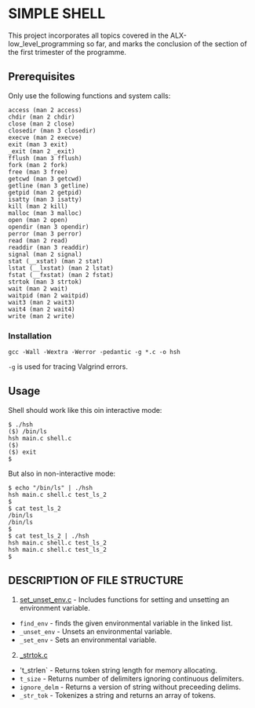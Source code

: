 # SIMPLE SHELL

This project incorporates all topics covered in the ALX-low_level_programming so far, and marks the conclusion of the section of the first trimester of the programme.

## Prerequisites
Only use the following functions and system calls:

```
access (man 2 access)
chdir (man 2 chdir)
close (man 2 close)
closedir (man 3 closedir)
execve (man 2 execve)
exit (man 3 exit)
_exit (man 2 _exit)
fflush (man 3 fflush)
fork (man 2 fork)
free (man 3 free)
getcwd (man 3 getcwd)
getline (man 3 getline)
getpid (man 2 getpid)
isatty (man 3 isatty)
kill (man 2 kill)
malloc (man 3 malloc)
open (man 2 open)
opendir (man 3 opendir)
perror (man 3 perror)
read (man 2 read)
readdir (man 3 readdir)
signal (man 2 signal)
stat (__xstat) (man 2 stat)
lstat (__lxstat) (man 2 lstat)
fstat (__fxstat) (man 2 fstat)
strtok (man 3 strtok)
wait (man 2 wait)
waitpid (man 2 waitpid)
wait3 (man 2 wait3)
wait4 (man 2 wait4)
write (man 2 write)
```

### Installation
```
gcc -Wall -Wextra -Werror -pedantic -g *.c -o hsh
```
`-g` is used for tracing Valgrind errors.


## Usage

Shell should work like this oin interactive mode:


```
$ ./hsh
($) /bin/ls
hsh main.c shell.c
($)
($) exit
$
```
But also in non-interactive mode:
```
$ echo "/bin/ls" | ./hsh
hsh main.c shell.c test_ls_2
$
$ cat test_ls_2
/bin/ls
/bin/ls
$
$ cat test_ls_2 | ./hsh
hsh main.c shell.c test_ls_2
hsh main.c shell.c test_ls_2
$
```

## DESCRIPTION OF FILE STRUCTURE
1. [set_unset_env.c](https://github.com/SamuelIbanga5/simple_shell/blob/main/set_unset_env.c) - Includes functions for setting and unsetting an environment variable.
- `find_env` - finds the given environmental variable in the linked list.
- `_unset_env` - Unsets an environmental variable.
- `_set_env` - Sets an environmental variable.
2. [_strtok.c](https://github.com/SamuelIbanga5/simple_shell/blob/main/_strtok.c)
- 't_strlen` - Returns token string length for memory allocating.
- `t_size` - Returns number of delimiters ignoring continuous delimiters.
- `ignore_delm` - Returns a version of string without preceeding delims.
- `_str_tok` - Tokenizes a string and returns an array of tokens.

